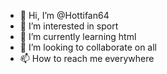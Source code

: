 - 👋 Hi, I’m @Hottifan64
- 👀 I’m interested in sport
- 🌱 I’m currently learning html
- 💞️ I’m looking to collaborate on all
- 📫 How to reach me everywhere

<!---
Hottifan64/Hottifan64 is a ✨ special ✨ repository because its `README.md` (this file) appears on your GitHub profile.
You can click the Preview link to take a look at your changes.
--->
